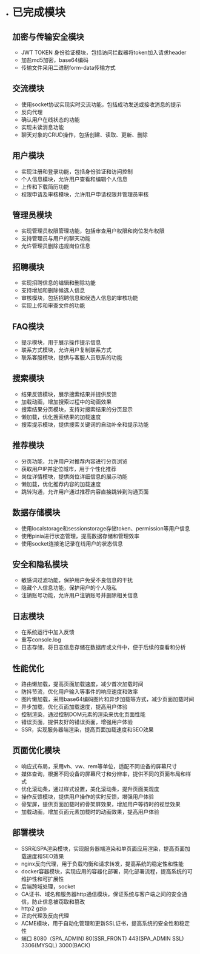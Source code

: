 - # 已完成模块

  ## 加密与传输安全模块

  - JWT TOKEN 身份验证模块，包括访问拦截器将token加入请求header
  - 加盐md5加密，base64编码
  - 传输文件采用二进制form-data传输方式

  ## 交流模块

  - 使用socket协议实现实时交流功能，包括成功发送或接收消息的提示
  - 反向代理
  - 确认用户在线状态的功能
  - 实现未读消息功能
  - 聊天对象的CRUD操作，包括创建、读取、更新、删除
  
  ## 用户模块
  
  - 实现注册和登录功能，包括身份验证和访问控制
  - 个人信息模块，允许用户查看和编辑个人信息
  - 上传和下载简历功能
  - 权限申请及审核模块，允许用户申请权限并管理员审核
  
  ## 管理员模块
  
  - 实现管理员权限管理功能，包括审查用户权限和岗位发布权限
  - 支持管理员与用户的聊天功能
  - 允许管理员删除违规岗位信息
  
  ## 招聘模块
  
  - 实现招聘信息的编辑和删除功能
  - 支持增加和删除候选人信息
  - 审核模块，包括招聘信息和候选人信息的审核功能
  - 实现上传和审查文件的功能
  
  ## FAQ模块
  
  - 提示模块，用于展示操作提示信息
  - 联系方式模块，允许用户复制联系方式
  - 联系客服模块，提供与客服人员联系的功能
  
  ## 搜索模块
  
  - 结果反馈模块，展示搜索结果并提供反馈
  - 加载动画，增加搜索过程中的动画效果
  - 搜索结果分页模块，支持对搜索结果的分页显示
  - 懒加载，优化搜索结果的加载速度
  - 搜索提示模块，提供搜索关键词的自动补全和提示功能
  
  ## 推荐模块
  
  - 分页功能，允许用户对推荐内容进行分页浏览
  - 获取用户IP并定位城市，用于个性化推荐
  - 岗位详情模块，提供岗位详细信息的展示功能
  - 懒加载，优化推荐内容的加载速度
  - 跳转沟通，允许用户通过推荐内容直接跳转到沟通页面
  
  ## 数据存储模块
  
  - 使用localstorage和sessionstorage存储token、permission等用户信息
  - 使用pinia进行状态管理，提高数据存储和管理效率
  - 使用socket连接池记录在线用户的状态信息
  
  ## 安全和隐私模块
  
  - 敏感词过滤功能，保护用户免受不良信息的干扰
  - 隐藏个人信息功能，保护用户的个人隐私
  - 注销账号功能，允许用户注销账号并删除相关信息
  
  ## 日志模块
  
  - 在系统运行中加入反馈
  - 重写console.log
  - 日志存储，将日志信息存储在数据库或文件中，便于后续的查看和分析
  
  ## 性能优化
  
  - 路由懒加载，提高页面加载速度，减少首次加载时间
  - 防抖节流，优化用户输入等事件的响应速度和效率
  - 图片懒加载，采用base64编码图片和异步加载等方式，减少页面加载时间
  - 异步加载，优化页面加载速度，提高用户体验
  - 控制渲染，通过控制DOM元素的渲染来优化页面性能
  - 错误页面，提供友好的错误页面，增强用户体验
  - SSR，实现服务器端渲染，提高页面加载速度和SEO效果
  
  ## 页面优化模块
  
  - 响应式布局，采用vh、vw、rem等单位，适配不同设备的屏幕尺寸
  - 媒体查询，根据不同设备的屏幕尺寸和分辨率，提供不同的页面布局和样式
  - 优化滚动条，通过样式设置，美化滚动条，提升页面美观度
  - 操作反馈模块，提供用户操作的实时反馈，增强用户体验
  - 骨架屏，提供页面加载时的骨架屏效果，增加用户等待时的视觉效果
  - 加载动画，增加页面元素加载时的动画效果，提高用户体验
  
  ## 部署模块
  
  - SSR和SPA渲染模块，实现服务器端渲染和单页面应用渲染，提高页面加载速度和SEO效果
  - nginx反向代理，用于负载均衡和请求转发，提高系统的稳定性和性能
  - docker容器模块，实现应用的容器化部署，简化部署流程，提高系统的可维护性和可扩展性
  - 后端跨域处理，socket
  - CA证书、域名和服务器http通信模块，保证系统与客户端之间的安全通信，防止信息被窃取和篡改
  - http2 gzip
  - 正向代理及反向代理
  - ACME模块，用于自动化管理和更新SSL证书，提高系统的安全性和稳定性
  - 端口 8080（SPA_ADMIN) 80(SSR_FRONT) 443(SPA_ADMIN SSL) 3306(MYSQL) 3000(BACK)
